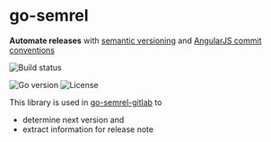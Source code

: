 # go-semrel

**Automate releases** with [semantic versioning](https://semver.org/) and
[AngularJS commit conventions](https://gist.github.com/stephenparish/9941e89d80e2bc58a153#format-of-the-commit-message)

![Build status](https://img.shields.io/github/actions/workflow/status/benjaminbear/go-semrel/go.yml)

![Go version](https://img.shields.io/github/go-mod/go-version/benjaminbear/go-semrel?filename=go.mod)
![License](https://img.shields.io/github/license/benjaminbear/go-semrel)

This library is used in [go-semrel-gitlab](https://github.com/benjaminbear/o-semrel-gitlab/)
to

- determine next version and 
- extract information for release note

